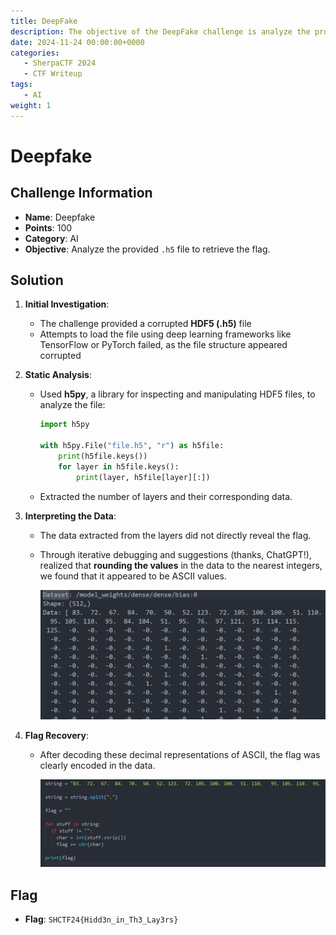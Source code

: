 ```yaml
---
title: DeepFake
description: The objective of the DeepFake challenge is analyze the provided .h5 file to retrieve the flag.
date: 2024-11-24 00:00:00+0000
categories:
   - SherpaCTF 2024
   - CTF Writeup
tags:
   - AI
weight: 1     
---
```

# Deepfake

## Challenge Information
- **Name**: Deepfake  
- **Points**: 100  
- **Category**: AI  
- **Objective**: Analyze the provided `.h5` file to retrieve the flag.  

## Solution  

1. **Initial Investigation**:  
   - The challenge provided a corrupted **HDF5 (.h5)** file
   - Attempts to load the file using deep learning frameworks like TensorFlow or PyTorch failed, as the file structure appeared corrupted

2. **Static Analysis**:  
   - Used **h5py**, a library for inspecting and manipulating HDF5 files, to analyze the file:
     ```python
     import h5py

     with h5py.File("file.h5", "r") as h5file:
         print(h5file.keys())
         for layer in h5file.keys():
             print(layer, h5file[layer][:])
     ```
   - Extracted the number of layers and their corresponding data.

3. **Interpreting the Data**:  
   - The data extracted from the layers did not directly reveal the flag.  
   - Through iterative debugging and suggestions (thanks, ChatGPT!), realized that **rounding the values** in the data to the nearest integers, we found that it appeared to be ASCII values.


      ![ASCII Values](<ASCII Values.png>)

4. **Flag Recovery**:  
   - After decoding these decimal representations of ASCII, the flag was clearly encoded in the data.


      ![Flag](flag.png)

## Flag  
- **Flag**: `SHCTF24{Hidd3n_in_Th3_Lay3rs}`  
